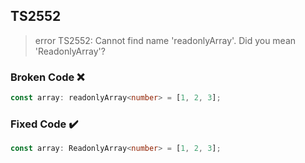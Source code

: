 ## TS2552

> error TS2552: Cannot find name 'readonlyArray'. Did you mean 'ReadonlyArray'?

### Broken Code ❌

```ts
const array: readonlyArray<number> = [1, 2, 3];
```

### Fixed Code ✔️

```ts
const array: ReadonlyArray<number> = [1, 2, 3];
```
